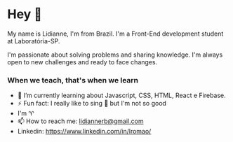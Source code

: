 # Hey 👋

My name is Lidianne, I'm from Brazil. I'm a Front-End development student at Laboratória-SP.

I'm passionate about solving problems and sharing knowledge. I'm always open to new challenges and ready to face changes.

### When we teach, that's when we learn

- 🌱 I’m currently learning about Javascript, CSS, HTML, React e Firebase.
- ⚡ Fun fact: I really like to sing 🎤 but I'm not so good
- I'm ♈
- 📫 How to reach me: lidiannerb@gmail.com
- Linkedin: https://www.linkedin.com/in/lromao/

